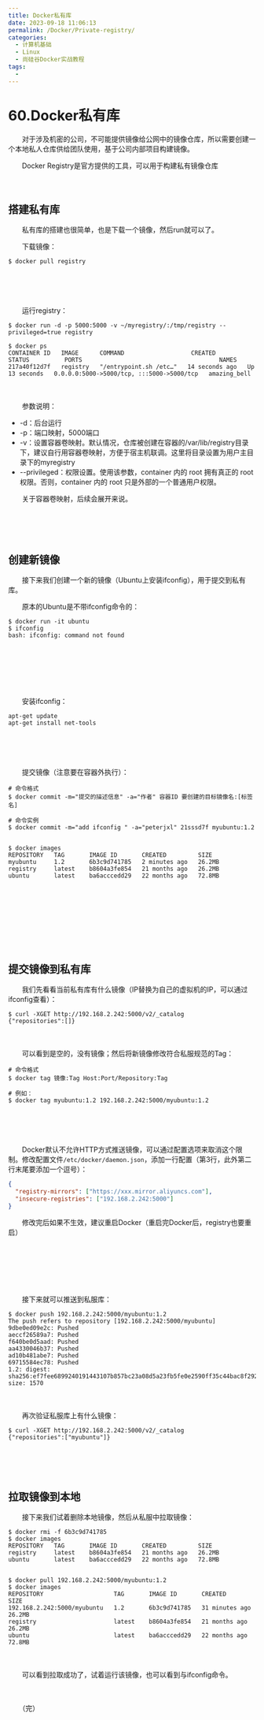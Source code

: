 ```yaml
---
title: Docker私有库
date: 2023-09-18 11:06:13
permalink: /Docker/Private-registry/
categories:
  - 计算机基础
  - Linux
  - 尚硅谷Docker实战教程
tags:
  - 
---
```

# 60.Docker私有库

　　对于涉及机密的公司，不可能提供镜像给公网中的镜像仓库，所以需要创建一个本地私人仓库供给团队使用，基于公司内部项目构建镜像。

　　Docker Registry是官方提供的工具，可以用于构建私有镜像仓库
<!-- more -->
　　‍

## 搭建私有库

　　私有库的搭建也很简单，也是下载一个镜像，然后run就可以了。

　　下载镜像：

```shell
$ docker pull registry
```

　　‍

　　‍

　　运行registry：

```shell
$ docker run -d -p 5000:5000 -v ~/myregistry/:/tmp/registry --privileged=true registry

$ docker ps
CONTAINER ID   IMAGE      COMMAND                   CREATED          STATUS          PORTS                                       NAMES
217a40f12d7f   registry   "/entrypoint.sh /etc…"   14 seconds ago   Up 13 seconds   0.0.0.0:5000->5000/tcp, :::5000->5000/tcp   amazing_bell
```

　　‍

　　参数说明：

* -d：后台运行
* -p：端口映射，5000端口
* -v：设置容器卷映射。默认情况，仓库被创建在容器的/var/lib/registry目录下，建议自行用容器卷映射，方便于宿主机联调。这里将目录设置为用户主目录下的myregistry
* --privileged：权限设置。使用该参数，container 内的 root 拥有真正的 root 权限。否则，container 内的 root 只是外部的一个普通用户权限。

　　关于容器卷映射，后续会展开来说。

　　‍

　　‍

## 创建新镜像

　　接下来我们创建一个新的镜像（Ubuntu上安装ifconfig），用于提交到私有库。

　　原本的Ubuntu是不带ifconfig命令的：

```shell
$ docker run -it ubuntu
$ ifconfig
bash: ifconfig: command not found
```

　　‍

　　‍

　　‍

　　安装ifconfig：

```shell
apt-get update
apt-get install net-tools
```

　　‍

　　‍

　　提交镜像（注意要在容器外执行）：

```shell
# 命令格式
$ docker commit -m="提交的描述信息" -a="作者" 容器ID 要创建的目标镜像名:[标签名]

# 命令实例
$ docker commit -m="add ifconfig " -a="peterjxl" 21sssd7f myubuntu:1.2


$ docker images
REPOSITORY   TAG       IMAGE ID       CREATED         SIZE
myubuntu     1.2       6b3c9d741785   2 minutes ago   26.2MB
registry     latest    b8604a3fe854   21 months ago   26.2MB
ubuntu       latest    ba6acccedd29   22 months ago   72.8MB
```

　　‍

　　‍

　　‍

　　‍

## 提交镜像到私有库

　　我们先看看当前私有库有什么镜像（IP替换为自己的虚拟机的IP，可以通过ifconfig查看）：

```shell
$ curl -XGET http://192.168.2.242:5000/v2/_catalog
{"repositories":[]}
```

　　‍

　　可以看到是空的，没有镜像；然后将新镜像修改符合私服规范的Tag：

```shell
# 命令格式
$ docker tag 镜像:Tag Host:Port/Repository:Tag

# 例如：
$ docker tag myubuntu:1.2 192.168.2.242:5000/myubuntu:1.2
```

　　‍

　　‍

　　Docker默认不允许HTTP方式推送镜像，可以通过配置选项来取消这个限制。修改配置文件`/etc/docker/daemon.json`​，添加一行配置（第3行，此外第二行末尾要添加一个逗号）：

```json
{
  "registry-mirrors": ["https://xxx.mirror.aliyuncs.com"],
  "insecure-registries": ["192.168.2.242:5000"]
}
```

　　修改完后如果不生效，建议重启Docker（重启完Docker后，registry也要重启）

　　‍

　　‍

　　‍

　　接下来就可以推送到私服库：

```shell
$ docker push 192.168.2.242:5000/myubuntu:1.2
The push refers to repository [192.168.2.242:5000/myubuntu]
9dbe0ed09e2c: Pushed 
aeccf26589a7: Pushed 
f640be0d5aad: Pushed 
aa4330046b37: Pushed 
ad10b481abe7: Pushed 
69715584ec78: Pushed 
1.2: digest: sha256:ef7fee6899240191443107b857bc23a08d5a23fb5fe0e2590ff35c44bac8f292 size: 1570
```

　　‍

　　再次验证私服库上有什么镜像：

```shell
$ curl -XGET http://192.168.2.242:5000/v2/_catalog
{"repositories":["myubuntu"]}
```

　　‍

　　‍

## 拉取镜像到本地

　　接下来我们试着删除本地镜像，然后从私服中拉取镜像：

```shell
$ docker rmi -f 6b3c9d741785
$ docker images
REPOSITORY   TAG       IMAGE ID       CREATED         SIZE
registry     latest    b8604a3fe854   21 months ago   26.2MB
ubuntu       latest    ba6acccedd29   22 months ago   72.8MB


$ docker pull 192.168.2.242:5000/myubuntu:1.2
$ docker images
REPOSITORY                    TAG       IMAGE ID       CREATED          SIZE
192.168.2.242:5000/myubuntu   1.2       6b3c9d741785   31 minutes ago   26.2MB
registry                      latest    b8604a3fe854   21 months ago    26.2MB
ubuntu                        latest    ba6acccedd29   22 months ago    72.8MB
```

　　‍

　　可以看到拉取成功了，试着运行该镜像，也可以看到与ifconfig命令。

　　‍

　　（完）
